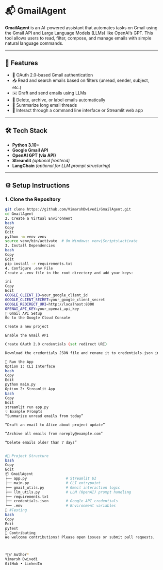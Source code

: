 # 📬 GmailAgent

**GmailAgent** is an AI-powered assistant that automates tasks on Gmail using the Gmail API and Large Language Models (LLMs) like OpenAI’s GPT. This tool allows users to read, filter, compose, and manage emails with simple natural language commands.

---

## 🧠 Features

- 🔐 OAuth 2.0-based Gmail authentication
- 📥 Read and search emails based on filters (unread, sender, subject, etc.)
- ✉️ Draft and send emails using LLMs
- 🧹 Delete, archive, or label emails automatically
- 📝 Summarize long email threads
- 💬 Interact through a command line interface or Streamlit web app

---

## 🛠️ Tech Stack

- **Python 3.10+**
- **Google Gmail API**
- **OpenAI GPT (via API)**
- **Streamlit** *(optional frontend)*
- **LangChain** *(optional for LLM prompt structuring)*

---

## ⚙️ Setup Instructions

### 1. Clone the Repository

```bash
git clone https://github.com/VimarshDwivedi/GmailAgent.git
cd GmailAgent
2. Create a Virtual Environment
bash
Copy
Edit
python -m venv venv
source venv/bin/activate  # On Windows: venv\Scripts\activate
3. Install Dependencies
bash
Copy
Edit
pip install -r requirements.txt
4. Configure .env File
Create a .env file in the root directory and add your keys:

ini
Copy
Edit
GOOGLE_CLIENT_ID=your_google_client_id
GOOGLE_CLIENT_SECRET=your_google_client_secret
GOOGLE_REDIRECT_URI=http://localhost:8000
OPENAI_API_KEY=your_openai_api_key
🔑 Gmail API Setup
Go to the Google Cloud Console

Create a new project

Enable the Gmail API

Create OAuth 2.0 credentials (set redirect URI)

Download the credentials JSON file and rename it to credentials.json in the root folder

🚀 Run the App
Option 1: CLI Interface
bash
Copy
Edit
python main.py
Option 2: Streamlit App
bash
Copy
Edit
streamlit run app.py
💡 Example Prompts
“Summarize unread emails from today”

“Draft an email to Alice about project update”

“Archive all emails from noreply@example.com”

“Delete emails older than 7 days”
 

#📁 Project Structure
bash
Copy
Edit
📦 GmailAgent
├── app.py                  # Streamlit UI
├── main.py                 # CLI entrypoint
├── gmail_utils.py          # Gmail interaction logic
├── llm_utils.py            # LLM (OpenAI) prompt handling
├── requirements.txt
├── credentials.json        # Google API credentials
└── .env                    # Environment variables
🧪 #Testing
bash
Copy
Edit
pytest
🤝 Contributing
We welcome contributions! Please open issues or submit pull requests.



*🙋‍♂️ Author*
Vimarsh Dwivedi
GitHub • LinkedIn
